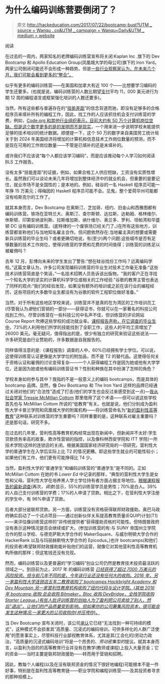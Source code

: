 # 为什么编码训练营要倒闭了？

> 原文:[http://hackeducation.com/2017/07/22/bootcamp-bust?UTM _ source = Wanqu . co&UTM _ campaign = Wanqu+Daily&UTM _ medium = website](http://hackeducation.com/2017/07/22/bootcamp-bust?utm_source=wanqu.co&utm_campaign=Wanqu+Daily&utm_medium=website)



阅读

在过去的一周内，两家知名的老牌编码训练营宣布将关闭:Kaplan Inc .旗下的 Dev Bootcamp 和 Apollo Education Group(凤凰城大学的母公司)旗下的 Iron Yard。两家公司倒闭可能还不会形成一种趋势。但是[一些行业观察家认为，在未来几个月，我们可能会看到更多的“整合”。](https://www.insidehighered.com/news/2017/07/14/dev-bootcamp-which-kaplan-bought-three-years-ago-closing)

似乎有更多的编码训练营——在美国和加拿大有近 100 个——比想要学习编码的学生还要多。(也就是说，编码训练营的人数比期望[支付](https://www.coursereport.com/reports/2016-coding-bootcamp-market-size-research)平均 11，000 美元进行为期 12 周的编程语言或框架强化培训的人数还要多)。

当然，所有这些都与普遍存在的“[技能差距](https://fivethirtyeight.com/features/dont-blame-a-skills-gap-for-lack-of-hiring-in-manufacturing/)”的信念背道而驰，即没有足够多的合格程序员来填补所有的编程工作，因此，找工作的人应该抓住机会支付训练营的学费。例如，[Code.org 和其他行业组织表示，目前大约有 50 万个计算机岗位空缺。但是这个数字更多的是](http://www.foxbusiness.com/features/2017/03/07/randi-zuckerberg-over-500000-open-computing-jobs-in-u-s-not-being-filled.html)[的发明而不是现实](http://www.longviewoneducation.org/field-guide-jobs-dont-exist-yet/)，一个用来进一步说明学校未能提供足够的技术培训的统计数据。顺便提一下，这个 50 万的数字来自美国劳工统计局关于到 2024 年美国经济将增加的计算机和信息技术工作岗位数量的预测，而不是现在可用的工作岗位数量——不管是已填补的还是未填补的。

或许我们不应该说“每个人都应该学习编码”，而是应该推动每个人学习如何阅读 BLS 工作报告。

没有太多“技能差距”的证据，例如，如果合格工人供应短缺，工资没有实质性增长。虽然我们可以谈论未来几年将增加到整体经济中的就业机会，但重要的是要记住，就业市场不是全国性的；是本地的。例如，硅谷的一名 Haskell 程序员可能一年挣 15 万美元；得梅因的 Haskell 程序员可能不会。见鬼，整个爱荷华州可能都没有哈斯克尔的工作了。

就其本身而言，Dev Bootcamp 在奥斯汀、芝加哥、纽约、旧金山和西雅图都有编码训练营。铁场在亚特兰大、奥斯汀、查尔斯顿、达拉斯、达勒姆、格林维尔、休斯顿、印第安纳波利斯、拉斯维加斯、纳什维尔、奥兰多、罗利、坦帕湾和华盛顿 DC 设有编码训练营。(底特律的一个废铁场已经关门了。)在所有这些地方，训练营都宣称他们与当地知名雇主合作。但问题依然存在:当地雇主真的想要或需要新兵训练营的毕业生吗？或者更确切地说，有(至少)两个问题:这些城市是否有足够数量的技术工作岗位，使得训练营的学费和花费的时间值得；训练营的训练足以被雇佣吗？

去年 12 月，彭博向未来的学生发出了警告:“想在硅谷找份工作吗？远离编码学校。”这篇文章认为，许多公司发现编码训练营的毕业生对技术工作毫无准备:“这些技术训练营简直是个笑话，”一名技术招聘人员告诉该出版物。"我的客户正在寻找一个知名大学的坚实的计算机科学学位或相关的工作经验."谷歌的教育主管也表达了同样的观点:“我们的经验发现，如果没有额外的培训或之前在该行业的编程经历，这些项目的大多数毕业生都没有为谷歌的软件工程职位做好准备。”

当然，对于所有这些地区学校来说，训练营并不是真的在为湾区的工作培训员工(尽管我认为*是*他们营销的一部分——获得证书，你就可以在一家著名的科技公司找到工作)。尽管训练营在一些科技公司中名声不佳，但训练营的评论网站 Course Report 吹捧这些学校的成功就业率。[课程报告声称，在它调查的毕业生中](https://www.coursereport.com/reports/2016-coding-bootcamp-job-placement-demographics-report)，73%的人利用他们所学的技能找到了全职工作，这些人的平均工资增加了 26000 美元。毫无疑问，值得指出的是，很少有独立的研究来验证这些说法——许多研究是由行业赞助的，许多数据是自我报告的。

同样值得注意的是:《课程报告》调查的人中，60%已经拥有学士学位。可以说，这使得训练营认证更像是大学学位的附加品，而不是 T2 的替代品。这使得任何关于资格认证和雇佣的讨论变得复杂——一个人获得编程工作是因为她或他有大学学位，还是因为她或他有编码训练营证书？性别和种族在其中扮演了怎样的角色？

学校本身如何参与其中？我指的不是一般意义上的编码 bootcamps，而是具体的 bootcamp 品牌。显然，像 Dev Bootcamp 和 The Iron Yard 这样的品牌已经通过关闭对他们的“合法性”造成了打击(他们的学生也会反过来感受到这一点)—[我从社会学家 Tressie McMillan Cottom](https://twitter.com/tressiemcphd/status/888152600025210880) 那里借用了这个术语——但可以说这些学校首先也与 McMillan Cottom 所说的“低教育”有关。也就是说，他们分别成为盈利性大学卡普兰学院和凤凰城大学的附属机构——将训练营命名为“[新的盈利性高等教育](http://hackeducation.com/2015/11/23/bootcamps-the-new-for-profit-higher-ed)”这种联系对训练营的学生重要吗？同样重要的是，这种联系对雇主重要吗？还是那句话，研究不多。

在过去的几年里，营利性高等教育机构经常出现在新闻中，但新闻并不太好:学生贷款债务率高的故事，欺诈性营销的指控，以及像科林西安学院和 ITT 学院(一所技术学院)这样的连锁店的关闭。根据美国国家经济研究局的一项研究，营利性大学的普通学生在入学后实际上比 T2 的情况更糟。即这些学生就业的可能性较小；如果他们有工作，他们更有可能挣得比 T4 少。

当然，盈利性大学的“普通学生”和编码训练营的“普通学生”是不同的。正如 McMillan Cottom 在她的书 *Lower Ed* 中记录的那样，“典型的营利性大学生是女性和父母。营利性大学在培养黑人学士学位持有者方面占据主导地位。[根据课程报告的最新调查](https://www.coursereport.com/reports/2016-coding-bootcamp-job-placement-demographics-report)(再次，*调查*)显示，55%的训练营学员是男性；70%是白人。39%的人自己支付训练营的学费；17%的人申请了贷款。相比之下，在营利性大学注册的学生中，有 96%申请了贷款。

后者大部分是联邦贷款。另一方面，训练营没有资格获得联邦财政援助。奥巴马政府确实启动了一个试点项目——通过创新伙伴关系提高教育质量(EQUIP)计划(T1)——来评估像训练营这样的“非传统提供者”获得援助资格的可能性。但特朗普政府没有表示这种情况是否会继续或扩大。(参加训练营的有:与 SUNY 帝国州立学院合作的熨斗学校、与德克萨斯大学合作的 MakerSquare、与威尔明顿大学合作的 HackerRank 以及与玛丽赫斯特大学合作的 Epicodus。)也许 bootcamps(和他们的投资者)希望联邦财政援助能补贴他们的运营，就像它对其他营利性高等教育机构所做的那样；但这笔钱还没有兑现。

然而，编码训练营以及更普遍的“学习编码”创业公司仍然是教育技术投资最活跃的领域之一。到目前为止，2017 年 的编码训练营 [*已经获得了超过 7000 万美元的风险投资。但与前几年不同的是，今年该行业还没有任何大的收购。2016 年，另一家盈利性大学连锁店五车二教育收购了 bootcamps Hackbright Academy 和 Dev Mountain 另一家营利性教育机构收购了纽约代码与设计学院。(其他 2016 年 bootcamp 收购:总会收购 Bitmaker，Bloc 收购 DevBridge，全栈学院收购 Starter League。)有些人批评训练营的创始人为了盈利把公司卖给了别人，然后“退出”，让他们的产品质量受到影响。但如果你的公司筹集风险资本，很可能会发生这种情况:一家更大的公司收购你(并压垮你)。*](http://funding.hackeducation.com/2017/07/01/business-of-ed-tech)

当 Dev Bootcamp 宣布关闭时，该公司[承认](http://www.sfchronicle.com/business/networth/article/Dev-Bootcamp-couldn-t-tough-out-industry-11297909.php)它已经“无法找到一种可持续的模式”，这种模式不会损害其“高质量、沉浸式的编码培训，可供多样化的人群广泛使用”的愿景事实上，尽管科技行业鄙视教育体系，尤其是其(工会化的)劳动力政治，“高质量的沉浸式编码培训”将是一个昂贵的、*劳动密集型的*提议。就其本身而言，以盈利为目的的高等教育行业并没有在教学(教师或课程)上投入大量资金；它的资金——当时主要是联邦财政援助——转而用于营销和招聘。

因此，教每个人编程(以及在没有联邦资金的情况下很好地编程)可能根本不是一件好事，特别是在盈利性高等教育链——职业学院和编程训练营——及其投资者寻求的那种规模上。

